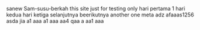  sanew Sam-susu-berkah
this site just for testing only
hari pertama 1
hari kedua
hari ketiga
selanjutnya
beerikutnya
another one
meta
adz
afaaas1256
asda
jia
a1
aaa
a1
aaa
aa4
qaa
a
aa1
aaa
